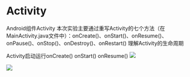 # Activity
Android组件Activity
本次实验主要通过重写Activity的七个方法（在MainActivity.java文件中）：onCreate()、onStart()、onResume()、onPause()、onStop()、onDestroy()、onRestart() 
理解Activity的生命周期


Activity启动运行onCreate() onStart() onResume()
![](https://i.imgur.com/DWmSMML.png)

![](https://i.imgur.com/DWmSMML.png)
